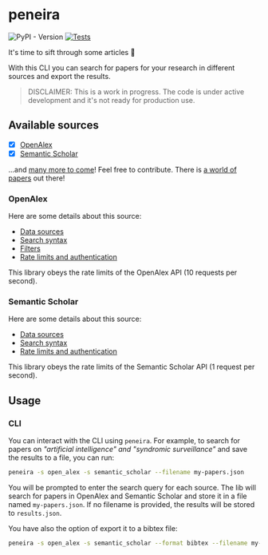 # peneira

![PyPI - Version](https://img.shields.io/pypi/v/peneira) [![Tests](https://github.com/anapaulagomes/peneira/actions/workflows/tests.yml/badge.svg)](https://github.com/anapaulagomes/peneira/actions/workflows/tests.yml)

It's time to sift through some articles 🤭

With this CLI you can search for papers for your research
in different sources and export the results.

> DISCLAIMER: This is a work in progress. The code is under active development
> and it's not ready for production use.

## Available sources

- [x] [OpenAlex](https://openalex.org/)
- [x] [Semantic Scholar](https://api.semanticscholar.org/)

...and [many more to come](https://github.com/anapaulagomes/peneira/issues?q=is%3Aissue+is%3Aopen+label%3Asources)!
Feel free to contribute. There is [a world of papers](https://en.wikipedia.org/wiki/List_of_academic_databases_and_search_engines)
out there!

### OpenAlex

Here are some details about this source:

* [Data sources](https://help.openalex.org/how-it-works#our-data-sources)
* [Search syntax](https://docs.openalex.org/how-to-use-the-api/get-lists-of-entities/search-entities#boolean-searches)
* [Filters](https://docs.openalex.org/api-entities/works/search-works)
* [Rate limits and authentication](https://docs.openalex.org/how-to-use-the-api/rate-limits-and-authentication)

This library obeys the rate limits of the OpenAlex API (10 requests per second).

### Semantic Scholar

Here are some details about this source:

* [Data sources](https://www.semanticscholar.org/about/publishers)
* [Search syntax](https://api.semanticscholar.org/api-docs/#tag/Paper-Data/operation/get_graph_paper_bulk_search)
* [Rate limits and authentication](https://www.semanticscholar.org/product/api)

This library obeys the rate limits of the Semantic Scholar API (1 request per second).

## Usage

### CLI

You can interact with the CLI using `peneira`. For example, to search for papers on
_"artificial intelligence" and "syndromic surveillance"_ and save the results to a file, you can run:

```bash
peneira -s open_alex -s semantic_scholar --filename my-papers.json
```

You will be prompted to enter the search query for each source. The lib will search for papers in
OpenAlex and Semantic Scholar and store it in a file named `my-papers.json`.
If no filename is provided, the results will be stored to `results.json`.

You have also the option of export it to a bibtex file:

```bash
peneira -s open_alex -s semantic_scholar --format bibtex --filename my-papers.bib
```
